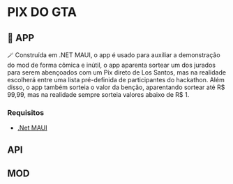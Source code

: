 # PIX DO GTA

## 📱 APP 

🪄 Construída em .NET MAUI, o app é usado para auxiliar a demonstração do mod de forma cômica e inútil, o app aparenta sortear um dos jurados para serem abençoados com um Pix direto de Los Santos, mas na realidade escolherá entre uma lista pré-definida de participantes do hackathon. Além disso, o app também sorteia o valor da benção, aparentando sortear até R$ 99,99, mas na realidade sempre sorteia valores abaixo de R$ 1.

### Requisitos

- [.Net MAUI](https://dotnet.microsoft.com/pt-br/apps/maui)

## API

## MOD
